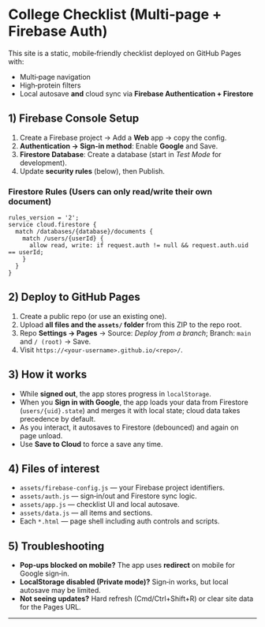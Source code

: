 
# College Checklist (Multi‑page + Firebase Auth)

This site is a static, mobile‑friendly checklist deployed on GitHub Pages with:
- Multi‑page navigation
- High‑protein filters
- Local autosave **and** cloud sync via **Firebase Authentication + Firestore**

## 1) Firebase Console Setup
1. Create a Firebase project → Add a **Web** app → copy the config.
2. **Authentication → Sign‑in method**: Enable **Google** and Save.
3. **Firestore Database**: Create a database (start in *Test Mode* for development).
4. Update **security rules** (below), then Publish.

### Firestore Rules (Users can only read/write their own document)
```
rules_version = '2';
service cloud.firestore {
  match /databases/{database}/documents {
    match /users/{userId} {
      allow read, write: if request.auth != null && request.auth.uid == userId;
    }
  }
}
```

## 2) Deploy to GitHub Pages
1. Create a public repo (or use an existing one).
2. Upload **all files and the `assets/` folder** from this ZIP to the repo root.
3. Repo **Settings → Pages** → Source: *Deploy from a branch*; Branch: `main` and `/ (root)` → Save.
4. Visit `https://<your-username>.github.io/<repo>/`.

## 3) How it works
- While **signed out**, the app stores progress in `localStorage`.
- When you **Sign in with Google**, the app loads your data from Firestore (`users/{uid}.state`) and merges it with local state; cloud data takes precedence by default.
- As you interact, it autosaves to Firestore (debounced) and again on page unload.
- Use **Save to Cloud** to force a save any time.

## 4) Files of interest
- `assets/firebase-config.js` — your Firebase project identifiers.
- `assets/auth.js` — sign‑in/out and Firestore sync logic.
- `assets/app.js` — checklist UI and local autosave.
- `assets/data.js` — all items and sections.
- Each `*.html` — page shell including auth controls and scripts.

## 5) Troubleshooting
- **Pop‑ups blocked on mobile?** The app uses **redirect** on mobile for Google sign‑in.
- **LocalStorage disabled (Private mode)?** Sign‑in works, but local autosave may be limited.
- **Not seeing updates?** Hard refresh (Cmd/Ctrl+Shift+R) or clear site data for the Pages URL.

---

